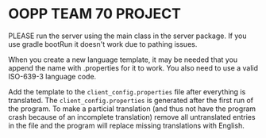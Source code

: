 # OOPP TEAM 70 PROJECT

PLEASE run the server using the main class in the server package. If you use gradle bootRun it doesn't work
due to pathing issues.

When you create a new language template, it may be needed that you append the name with .properties for it to work. You also need to use a valid ISO-639-3 language code.

Add the template to the `client_config.properties` file after everything is translated. 
The `client_config.properties` is generated after the first run of the program.
To make a particial translation (and thus not have the program crash because of an  incomplete translation) remove all 
untranslated entries in the file and the program will replace missing translations with English.
